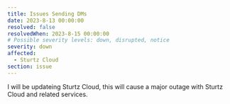 ```yaml
---
title: Issues Sending DMs
date: 2023-8-13 00:00:00
resolved: false
resolvedWhen: 2023-8-15 00:00:00
# Possible severity levels: down, disrupted, notice
severity: down
affected:
  - Sturtz Cloud
section: issue
---
```


I will be updateing Sturtz Cloud, this will cause a major outage with Sturtz Cloud and related services.


